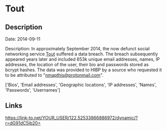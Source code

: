 # Tout

## Description

Date: 2014-09-11

Description:
In approximately September 2014, the now defunct social networking service <a href="https://en.wikipedia.org/wiki/Tout_(company)" target="_blank" rel="noopener">Tout</a> suffered a data breach. The breach subsequently appeared years later and included 653k unique email addresses, names, IP addresses, the location of the user, their bio and passwords stored as bcrypt hashes. The data was provided to HIBP by a source who requested it to be attributed to &quot;nmapthis@protonmail.com&quot;.


['Bios', 'Email addresses', 'Geographic locations', 'IP addresses', 'Names', 'Passwords', 'Usernames']

## Links

https://link-to.net/YOUR_USER/122.52533866886972/dynamic/?r=dG91dC5jb20=
